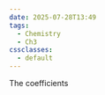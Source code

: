 ```yaml
---
date: 2025-07-28T13:49
tags:
  - Chemistry
  - Ch3
cssclasses:
  - default
---
```

The coefficients 